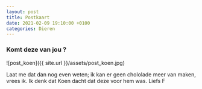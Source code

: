```yaml
---
layout: post
title: Postkaart
date: 2021-02-09 19:10:00 +0100
categories: Dieren
---
```


### Komt deze van jou ?

![post_koen]({{ site.url }}/assets/post_koen.jpg)

Laat me dat dan nog even weten; ik kan er geen chololade meer van maken, vrees ik. Ik denk dat Koen dacht dat deze voor hem was. Liefs F